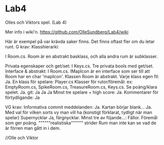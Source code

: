 # Lab4
Olles och Viktors spel. (Lab 4)

Mer info i wiki'n.
https://github.com/OlleSundberg/Lab4/wiki

Här är exempel på var krävda saker finns. Det finns oftast fler om du letar runt.
G krav:
Klasshierarki:

  I Room.cs. Room är en abstrakt basklass, och alla andra rum är subklasser.
  
Privata egenskaper och get/set:
  I Keys.cs. Tre privata bools med get/set.
Interface & abstrakt:
  I Room.cs. IMapIcon är en interface som ser till att Room har en char 'mapIcon'.
  Klassen Room är abstrakt.
Varje klass egen fil:
  Ja.
En klass för spelare:
  Player.cs
Klasser för rutor/föremål:
  ex: EmptyRoom.cs, SpikeRoom.cs, TreasureRoom.cs, Keys.cs.
Se poäng/klara spelet.
  Ja.
git:
  Ja
  Ja
  Ja
Minst tre spelare + high score:
  Ja.
Kommentarer för förtydligande:
  Ja

VG krav:
Informativa commit meddelanden:
  Ja.
Kartan börjar blank...
  Ja. Med val för vilken sorts vy man vill ha (konstigt förklarat, tydligt när man spelar)
Supernycklar
  Ja, färgnycklar.
Minst tre av föjande...:
  Fällor.
  Föremål som ger poäng.
  """"""realistiska"""""" strider
  Rum man inte kan se vad de är förren man gått in i dem.
  
  //Olle och Viktor
